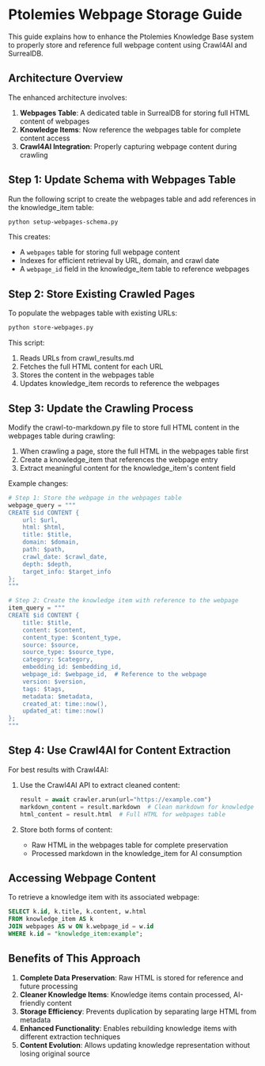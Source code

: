 # Ptolemies Webpage Storage Guide

This guide explains how to enhance the Ptolemies Knowledge Base system to properly store and reference full webpage content using Crawl4AI and SurrealDB.

## Architecture Overview

The enhanced architecture involves:

1. **Webpages Table**: A dedicated table in SurrealDB for storing full HTML content of webpages
2. **Knowledge Items**: Now reference the webpages table for complete content access
3. **Crawl4AI Integration**: Properly capturing webpage content during crawling

## Step 1: Update Schema with Webpages Table

Run the following script to create the webpages table and add references in the knowledge_item table:

```bash
python setup-webpages-schema.py
```

This creates:
- A `webpages` table for storing full webpage content
- Indexes for efficient retrieval by URL, domain, and crawl date
- A `webpage_id` field in the knowledge_item table to reference webpages

## Step 2: Store Existing Crawled Pages

To populate the webpages table with existing URLs:

```bash
python store-webpages.py
```

This script:
1. Reads URLs from crawl_results.md
2. Fetches the full HTML content for each URL
3. Stores the content in the webpages table
4. Updates knowledge_item records to reference the webpages

## Step 3: Update the Crawling Process

Modify the crawl-to-markdown.py file to store full HTML content in the webpages table during crawling:

1. When crawling a page, store the full HTML in the webpages table first
2. Create a knowledge_item that references the webpage entry
3. Extract meaningful content for the knowledge_item's content field

Example changes:
```python
# Step 1: Store the webpage in the webpages table
webpage_query = """
CREATE $id CONTENT {
    url: $url,
    html: $html,
    title: $title,
    domain: $domain,
    path: $path,
    crawl_date: $crawl_date,
    depth: $depth,
    target_info: $target_info
};
"""

# Step 2: Create the knowledge item with reference to the webpage
item_query = """
CREATE $id CONTENT {
    title: $title,
    content: $content,
    content_type: $content_type,
    source: $source,
    source_type: $source_type,
    category: $category,
    embedding_id: $embedding_id,
    webpage_id: $webpage_id,  # Reference to the webpage
    version: $version,
    tags: $tags,
    metadata: $metadata,
    created_at: time::now(),
    updated_at: time::now()
};
"""
```

## Step 4: Use Crawl4AI for Content Extraction

For best results with Crawl4AI:

1. Use the Crawl4AI API to extract cleaned content:
   ```python
   result = await crawler.arun(url="https://example.com")
   markdown_content = result.markdown  # Clean markdown for knowledge items
   html_content = result.html  # Full HTML for webpages table
   ```

2. Store both forms of content:
   - Raw HTML in the webpages table for complete preservation
   - Processed markdown in the knowledge_item for AI consumption

## Accessing Webpage Content

To retrieve a knowledge item with its associated webpage:

```sql
SELECT k.id, k.title, k.content, w.html 
FROM knowledge_item AS k
JOIN webpages AS w ON k.webpage_id = w.id
WHERE k.id = "knowledge_item:example";
```

## Benefits of This Approach

1. **Complete Data Preservation**: Raw HTML is stored for reference and future processing
2. **Cleaner Knowledge Items**: Knowledge items contain processed, AI-friendly content
3. **Storage Efficiency**: Prevents duplication by separating large HTML from metadata
4. **Enhanced Functionality**: Enables rebuilding knowledge items with different extraction techniques
5. **Content Evolution**: Allows updating knowledge representation without losing original source